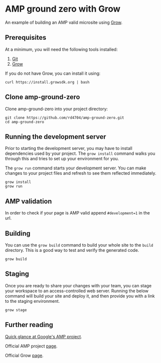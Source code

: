 # AMP ground zero with Grow

An example of building an AMP valid microsite using [Grow](https://grow.io).

## Prerequisites

At a minimum, you will need the following tools installed:

1. [Git](http://git-scm.com/)
2. [Grow](https://grow.io)

If you do not have Grow, you can install it using:

```
curl https://install.growsdk.org | bash
```

## Clone amp-ground-zero

Clone amp-ground-zero into your project directory:

```
git clone https://github.com/rd4704/amp-ground-zero.git
cd amp-ground-zero
```

## Running the development server

Prior to starting the development server, you may have to install dependencies used by your project. The `grow install` command walks you through this and tries to set up your environment for you.

The `grow run` command starts your development server. You can make changes to your project files and refresh to see them reflected immediately.

```
grow install
grow run
```

## AMP validation

In order to check if your page is AMP valid append `#development=1` in the url.

## Building

You can use the `grow build` command to build your whole site to the `build` directory. This is a good way to test and verify the generated code.

```
grow build
```

## Staging

Once you are ready to share your changes with your team, you can stage your workspace to an access-controlled web server. Running the below command will build your site and deploy it, and then provide you with a link to the staging environment.

```
grow stage
```

## Further reading

[Quick glance at Google's AMP project](http://rahul.my/blog/post/building-future-of-web-beautiful-and-high-performing-with-amp).

Official AMP project [page](https://www.ampproject.org/).

Official Grow [page](https://grow.io).
